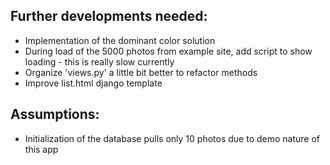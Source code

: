## Further developments needed:

- Implementation of the dominant color solution
- During load of the 5000 photos from example site, add script to show loading - this is really slow currently
- Organize 'views.py' a little bit better to refactor methods
- Improve list.html django template

## Assumptions:

- Initialization of the database pulls only 10 photos due to demo nature of this app